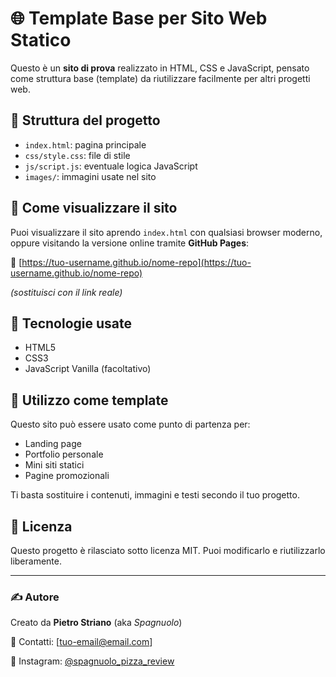 # 🌐 Template Base per Sito Web Statico

Questo è un **sito di prova** realizzato in HTML, CSS e JavaScript, pensato come struttura base (template) da riutilizzare facilmente per altri progetti web.

## 📁 Struttura del progetto


- `index.html`: pagina principale
- `css/style.css`: file di stile
- `js/script.js`: eventuale logica JavaScript
- `images/`: immagini usate nel sito

## 🚀 Come visualizzare il sito

Puoi visualizzare il sito aprendo `index.html` con qualsiasi browser moderno, oppure visitando la versione online tramite **GitHub Pages**:

🔗 [https://tuo-username.github.io/nome-repo](https://tuo-username.github.io/nome-repo)

*(sostituisci con il link reale)*

## 🔧 Tecnologie usate

- HTML5
- CSS3
- JavaScript Vanilla (facoltativo)

## 🧰 Utilizzo come template

Questo sito può essere usato come punto di partenza per:
- Landing page
- Portfolio personale
- Mini siti statici
- Pagine promozionali

Ti basta sostituire i contenuti, immagini e testi secondo il tuo progetto.

## 📄 Licenza

Questo progetto è rilasciato sotto licenza MIT. Puoi modificarlo e riutilizzarlo liberamente.

---

### ✍️ Autore

Creato da **Pietro Striano** (aka *Spagnuolo*)

📧 Contatti: [tuo-email@email.com]

📸 Instagram: [@spagnuolo_pizza_review](https://www.instagram.com/spagnuolo_pizza_review)

